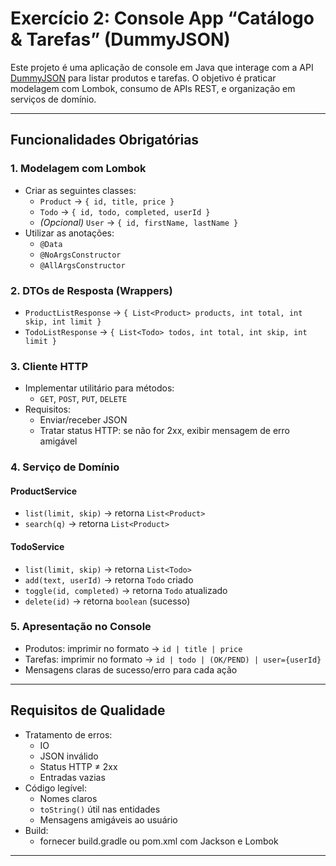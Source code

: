# Exercício 2: Console App “Catálogo & Tarefas” (DummyJSON)

Este projeto é uma aplicação de console em Java que interage com a API [DummyJSON](https://dummyjson.com/) para listar produtos e tarefas. O objetivo é praticar modelagem com Lombok, consumo de APIs REST, e organização em serviços de domínio.

---

## Funcionalidades Obrigatórias

### 1. Modelagem com Lombok
- Criar as seguintes classes:
    - `Product` → `{ id, title, price }`
    - `Todo` → `{ id, todo, completed, userId }`
    - *(Opcional)* `User` → `{ id, firstName, lastName }`
- Utilizar as anotações:
    - `@Data`
    - `@NoArgsConstructor`
    - `@AllArgsConstructor`

### 2. DTOs de Resposta (Wrappers)
- `ProductListResponse` → `{ List<Product> products, int total, int skip, int limit }`
- `TodoListResponse` → `{ List<Todo> todos, int total, int skip, int limit }`

### 3. Cliente HTTP
- Implementar utilitário para métodos:
    - `GET`, `POST`, `PUT`, `DELETE`
- Requisitos:
    - Enviar/receber JSON
    - Tratar status HTTP: se não for 2xx, exibir mensagem de erro amigável

### 4. Serviço de Domínio

#### ProductService
- `list(limit, skip)` → retorna `List<Product>`
- `search(q)` → retorna `List<Product>`

#### TodoService
- `list(limit, skip)` → retorna `List<Todo>`
- `add(text, userId)` → retorna `Todo` criado
- `toggle(id, completed)` → retorna `Todo` atualizado
- `delete(id)` → retorna `boolean` (sucesso)

### 5. Apresentação no Console
- Produtos: imprimir no formato → `id | title | price`
- Tarefas: imprimir no formato → `id | todo | (OK/PEND) | user={userId}`
- Mensagens claras de sucesso/erro para cada ação

---

##  Requisitos de Qualidade

- Tratamento de erros:
    - IO
    - JSON inválido
    - Status HTTP ≠ 2xx
    - Entradas vazias
- Código legível:
    - Nomes claros
    - `toString()` útil nas entidades
    - Mensagens amigáveis ao usuário
- Build:
    - fornecer build.gradle ou pom.xml com Jackson e Lombok    
---




